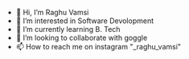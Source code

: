 - 👋 Hi, I’m Raghu Vamsi
- 👀 I’m interested in Software Devolopment
- 🌱 I’m currently learning B. Tech
- 💞️ I’m looking to collaborate with goggle
- 📫 How to reach me on instagram "_raghu_vamsi"

<!---
Raghu6660/Raghu6660 is a ✨ special ✨ repository because its `README.md` (this file) appears on your GitHub profile.
You can click the Preview link to take a look at your changes.
--->
